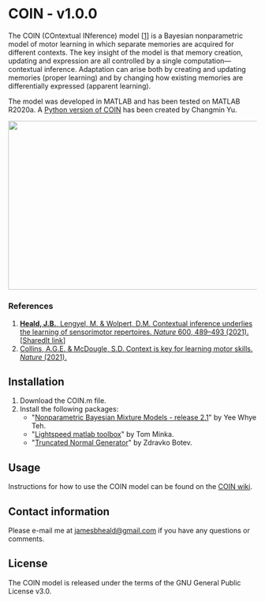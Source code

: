 # COIN - v1.0.0

The COIN (COntextual INference) model [[1](#references)] is a Bayesian nonparametric model of motor learning in which separate memories are acquired for different contexts. The key insight of the model is that memory creation, updating and expression are all controlled by a single computation&mdash;contextual inference. Adaptation can arise both by creating and updating memories (proper learning) and by changing how existing memories are differentially expressed (apparent learning).

The model was developed in MATLAB and has been tested on MATLAB R2020a. A [Python version of COIN](https://github.com/changmin-yu/COIN_Python) has been created by Changmin Yu.

<p align="center">
<img src="https://github.com/jamesheald/COIN/blob/main/images/3_Contributions.png" width="805" height="342.3">
<!--<img src="https://github.com/jamesheald/COIN/blob/main/images/spontaneous_recovery.png" width="633.5000" height="361.0000">-->
</p>

### References

1. [__Heald, J.B.__, Lengyel, M. & Wolpert, D.M. Contextual inference underlies the learning of sensorimotor repertoires. *Nature* 600, 489–493 (2021).](https://doi.org/10.1038/s41586-021-04129-3) [[SharedIt link](https://rdcu.be/cBYhM)]
2. [Collins, A.G.E. & McDougle, S.D. Context is key for learning motor skills. *Nature* (2021).](https://doi.org/10.1038/d41586-021-03028-x)

## Installation

1. Download the COIN.m file.
2. Install the following packages:
   - "[Nonparametric Bayesian Mixture Models - release 2.1](http://www.stats.ox.ac.uk/~teh/software.html)" by Yee Whye Teh.
   - "[Lightspeed matlab toolbox](https://github.com/tminka/lightspeed)" by Tom Minka. 
   - "[Truncated Normal Generator](https://web.maths.unsw.edu.au/~zdravkobotev/)" by Zdravko Botev.
    
## Usage

Instructions for how to use the COIN model can be found on the [COIN wiki](https://github.com/jamesheald/COIN/wiki).

## Contact information

Please e-mail me at [jamesbheald@gmail.com](mailto:jamesbheald@gmail.com) if you have any questions or comments.

## License

The COIN model is released under the terms of the GNU General Public License v3.0.
